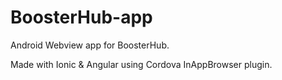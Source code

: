 # BoosterHub-app

Android Webview app for BoosterHub.

Made with Ionic & Angular using Cordova InAppBrowser plugin.
